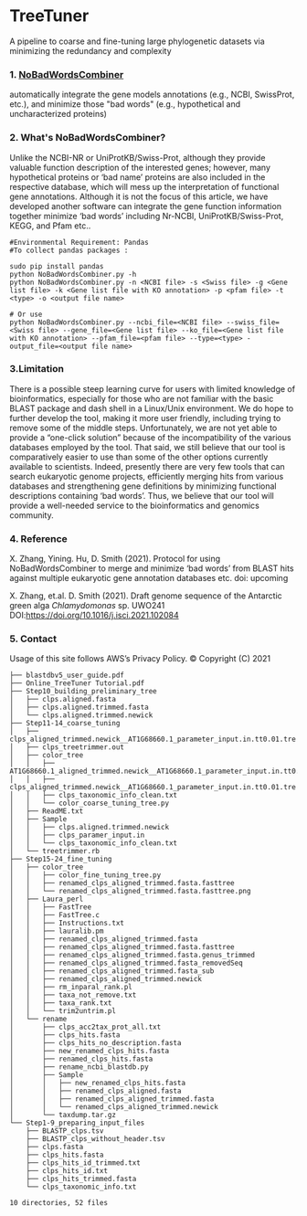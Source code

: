 # TreeTuner
A pipeline to coarse and fine-tuning large phylogenetic datasets via minimizing the redundancy and complexity

### 1. [NoBadWordsCombiner](http://hsdfinder.com/combiner/) 
automatically integrate the gene models annotations (e.g., NCBI, SwissProt, etc.), and minimize those "bad words" (e.g., hypothetical and uncharacterized proteins)

### 2. What's NoBadWordsCombiner?
Unlike the NCBI-NR or UniProtKB/Swiss-Prot, although they provide valuable function description of the interested genes; however, many hypothetical proteins or ‘bad name’ proteins are also included in the respective database, which will mess up the interpretation of functional gene annotations. Although it is not the focus of this article, we have developed another software can integrate the gene function information together minimize ‘bad words’ including Nr-NCBI, UniProtKB/Swiss-Prot, KEGG, and Pfam etc..
```
#Environmental Requirement: Pandas
#To collect pandas packages : 

sudo pip install pandas
python NoBadWordsCombiner.py -h
python NoBadWordsCombiner.py -n <NCBI file> -s <Swiss file> -g <Gene list file> -k <Gene list file with KO annotation> -p <pfam file> -t <type> -o <output file name>

# Or use 
python NoBadWordsCombiner.py --ncbi_file=<NCBI file> --swiss_file=<Swiss file> --gene_file=<Gene list file> --ko_file=<Gene list file with KO annotation> --pfam_file=<pfam file> --type=<type> -output_file=<output file name>
```

### 3.Limitation
There is a possible steep learning curve for users with limited knowledge of bioinformatics, especially for those who are not familiar with the basic BLAST package and dash shell in a Linux/Unix environment. We do hope to further develop the tool, making it more user friendly, including trying to remove some of the middle steps. Unfortunately, we are not yet able to provide a “one-click solution” because of the incompatibility of the various databases employed by the tool. That said, we still believe that our tool is comparatively easier to use than some of the other options currently available to scientists. Indeed, presently there are very few tools that can search eukaryotic genome projects, efficiently merging hits from various databases and strengthening gene definitions by minimizing functional descriptions containing ‘bad words’. Thus, we believe that our tool will provide a well-needed service to the bioinformatics and genomics community.

### 4. Reference
X. Zhang, Yining. Hu, D. Smith (2021). Protocol for using NoBadWordsCombiner to merge and minimize ‘bad words’ from BLAST hits against multiple eukaryotic gene annotation databases etc. doi: upcoming

X. Zhang, et.al. D. Smith (2021). Draft genome sequence of the Antarctic green alga _Chlamydomonas_ sp. UWO241 DOI:https://doi.org/10.1016/j.isci.2021.102084

### 5. Contact
Usage of this site follows AWS’s Privacy Policy. © Copyright (C) 2021


```
├── blastdbv5_user_guide.pdf
├── Online_TreeTuner Tutorial.pdf
├── Step10_building_preliminary_tree
│   ├── clps.aligned.fasta
│   ├── clps.aligned.trimmed.fasta
│   └── clps.aligned.trimmed.newick
├── Step11-14_coarse_tuning
│   ├── clps_aligned_trimmed.newick__AT1G68660.1_parameter_input.in.tt0.01.tre
│   ├── clps_treetrimmer.out
│   ├── color_tree
│   │   ├── AT1G68660.1_aligned_trimmed.newick__AT1G68660.1_parameter_input.in.tt0.01.tre.png
│   │   ├── clps_aligned_trimmed.newick__AT1G68660.1_parameter_input.in.tt0.01.tre
│   │   ├── clps_taxonomic_info_clean.txt
│   │   └── color_coarse_tuning_tree.py
│   ├── ReadME.txt
│   ├── Sample
│   │   ├── clps.aligned.trimmed.newick
│   │   ├── clps_paramer_input.in
│   │   └── clps_taxonomic_info_clean.txt
│   └── treetrimmer.rb
├── Step15-24_fine_tuning
│   ├── color_tree
│   │   ├── color_fine_tuning_tree.py
│   │   ├── renamed_clps_aligned_trimmed.fasta.fasttree
│   │   └── renamed_clps_aligned_trimmed.fasta.fasttree.png
│   ├── Laura_perl
│   │   ├── FastTree
│   │   ├── FastTree.c
│   │   ├── Instructions.txt
│   │   ├── lauralib.pm
│   │   ├── renamed_clps_aligned_trimmed.fasta
│   │   ├── renamed_clps_aligned_trimmed.fasta.fasttree
│   │   ├── renamed_clps_aligned_trimmed.fasta.genus_trimmed
│   │   ├── renamed_clps_aligned_trimmed.fasta_removedSeq
│   │   ├── renamed_clps_aligned_trimmed.fasta_sub
│   │   ├── renamed_clps_aligned_trimmed.newick
│   │   ├── rm_inparal_rank.pl
│   │   ├── taxa_not_remove.txt
│   │   ├── taxa_rank.txt
│   │   └── trim2untrim.pl
│   └── rename
│       ├── clps_acc2tax_prot_all.txt
│       ├── clps_hits.fasta
│       ├── clps_hits_no_description.fasta
│       ├── new_renamed_clps_hits.fasta
│       ├── renamed_clps_hits.fasta
│       ├── rename_ncbi_blastdb.py
│       ├── Sample
│       │   ├── new_renamed_clps_hits.fasta
│       │   ├── renamed_clps_aligned.fasta
│       │   ├── renamed_clps_aligned_trimmed.fasta
│       │   └── renamed_clps_aligned_trimmed.newick
│       └── taxdump.tar.gz
└── Step1-9_preparing_input_files
    ├── BLASTP_clps.tsv
    ├── BLASTP_clps_without_header.tsv
    ├── clps.fasta
    ├── clps_hits.fasta
    ├── clps_hits_id_trimmed.txt
    ├── clps_hits_id.txt
    ├── clps_hits_trimmed.fasta
    └── clps_taxonomic_info.txt

10 directories, 52 files
```
